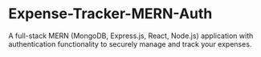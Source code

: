 # Expense-Tracker-MERN-Auth
A full-stack MERN (MongoDB, Express.js, React, Node.js) application with authentication functionality to securely manage and track your expenses.
